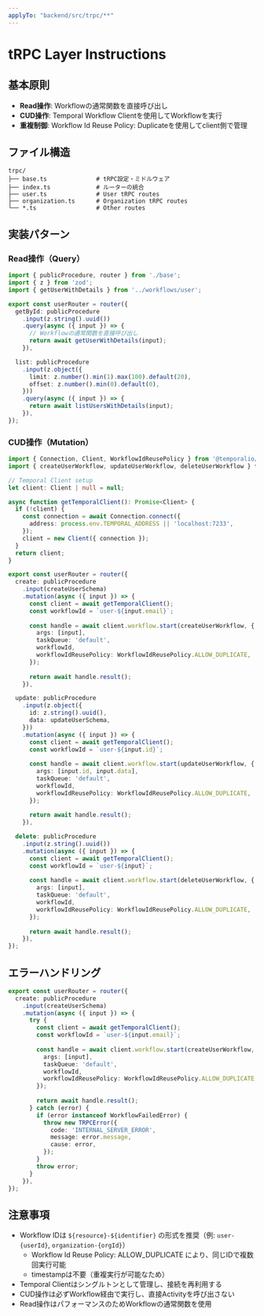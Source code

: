 ```yaml
---
applyTo: "backend/src/trpc/**"
---
```


# tRPC Layer Instructions

## 基本原則

- **Read操作**: Workflowの通常関数を直接呼び出し
- **CUD操作**: Temporal Workflow Clientを使用してWorkflowを実行
- **重複制御**: Workflow Id Reuse Policy: Duplicateを使用してclient側で管理

## ファイル構造

```
trpc/
├── base.ts              # tRPC設定・ミドルウェア
├── index.ts             # ルーターの統合
├── user.ts              # User tRPC routes
├── organization.ts      # Organization tRPC routes
└── *.ts                 # Other routes
```

## 実装パターン

### Read操作（Query）

```typescript
import { publicProcedure, router } from './base';
import { z } from 'zod';
import { getUserWithDetails } from '../workflows/user';

export const userRouter = router({
  getById: publicProcedure
    .input(z.string().uuid())
    .query(async ({ input }) => {
      // Workflowの通常関数を直接呼び出し
      return await getUserWithDetails(input);
    }),

  list: publicProcedure
    .input(z.object({
      limit: z.number().min(1).max(100).default(20),
      offset: z.number().min(0).default(0),
    }))
    .query(async ({ input }) => {
      return await listUsersWithDetails(input);
    }),
});
```

### CUD操作（Mutation）

```typescript
import { Connection, Client, WorkflowIdReusePolicy } from '@temporalio/client';
import { createUserWorkflow, updateUserWorkflow, deleteUserWorkflow } from '../workflows/user';

// Temporal Client setup
let client: Client | null = null;

async function getTemporalClient(): Promise<Client> {
  if (!client) {
    const connection = await Connection.connect({
      address: process.env.TEMPORAL_ADDRESS || 'localhost:7233',
    });
    client = new Client({ connection });
  }
  return client;
}

export const userRouter = router({
  create: publicProcedure
    .input(createUserSchema)
    .mutation(async ({ input }) => {
      const client = await getTemporalClient();
      const workflowId = `user-${input.email}`;
      
      const handle = await client.workflow.start(createUserWorkflow, {
        args: [input],
        taskQueue: 'default',
        workflowId,
        workflowIdReusePolicy: WorkflowIdReusePolicy.ALLOW_DUPLICATE,
      });
      
      return await handle.result();
    }),

  update: publicProcedure
    .input(z.object({
      id: z.string().uuid(),
      data: updateUserSchema,
    }))
    .mutation(async ({ input }) => {
      const client = await getTemporalClient();
      const workflowId = `user-${input.id}`;
      
      const handle = await client.workflow.start(updateUserWorkflow, {
        args: [input.id, input.data],
        taskQueue: 'default',
        workflowId,
        workflowIdReusePolicy: WorkflowIdReusePolicy.ALLOW_DUPLICATE,
      });
      
      return await handle.result();
    }),

  delete: publicProcedure
    .input(z.string().uuid())
    .mutation(async ({ input }) => {
      const client = await getTemporalClient();
      const workflowId = `user-${input}`;
      
      const handle = await client.workflow.start(deleteUserWorkflow, {
        args: [input],
        taskQueue: 'default',
        workflowId,
        workflowIdReusePolicy: WorkflowIdReusePolicy.ALLOW_DUPLICATE,
      });
      
      return await handle.result();
    }),
});
```

## エラーハンドリング

```typescript
export const userRouter = router({
  create: publicProcedure
    .input(createUserSchema)
    .mutation(async ({ input }) => {
      try {
        const client = await getTemporalClient();
        const workflowId = `user-${input.email}`;
        
        const handle = await client.workflow.start(createUserWorkflow, {
          args: [input],
          taskQueue: 'default',
          workflowId,
          workflowIdReusePolicy: WorkflowIdReusePolicy.ALLOW_DUPLICATE,
        });
        
        return await handle.result();
      } catch (error) {
        if (error instanceof WorkflowFailedError) {
          throw new TRPCError({
            code: 'INTERNAL_SERVER_ERROR',
            message: error.message,
            cause: error,
          });
        }
        throw error;
      }
    }),
});
```

## 注意事項

- Workflow IDは `${resource}-${identifier}` の形式を推奨（例: `user-{userId}`, `organization-{orgId}`）
  - Workflow Id Reuse Policy: ALLOW_DUPLICATE により、同じIDで複数回実行可能
  - timestampは不要（重複実行が可能なため）
- Temporal Clientはシングルトンとして管理し、接続を再利用する
- CUD操作は必ずWorkflow経由で実行し、直接Activityを呼び出さない
- Read操作はパフォーマンスのためWorkflowの通常関数を使用
